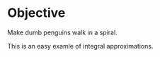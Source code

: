 # Objective

Make dumb penguins walk in a spiral.

This is an easy examle of integral approximations.
